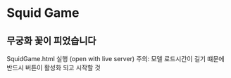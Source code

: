 # Squid Game
## 무궁화 꽃이 피었습니다

SquidGame.html 실행 (open with live server)
주의: 모델 로드시간이 길기 떄문에 반드시 버튼이 활성화 되고 시작할 것
